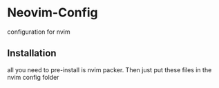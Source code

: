 # Neovim-Config
configuration for nvim
## Installation
all you need to pre-install is nvim packer. Then just put these files in the nvim config folder
